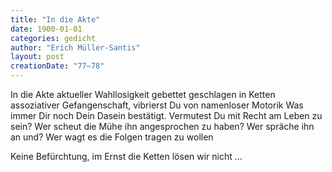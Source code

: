 ```yaml
---
title: "In die Akte"
date: 1900-01-01
categories: gedicht
author: "Erich Müller-Santis"
layout: post
creationDate: "77–78"
---
```

In die Akte
aktueller Wahllosigkeit
gebettet
geschlagen in
Ketten assoziativer Gefangenschaft,
vibrierst Du
von namenloser Motorik
Was immer Dir noch
Dein Dasein bestätigt.
Vermutest Du
mit Recht
am Leben zu sein?
Wer scheut die Mühe ihn
angesprochen zu haben?
Wer
spräche ihn an und?
Wer wagt es
die Folgen tragen zu wollen

Keine Befürchtung, im Ernst
die Ketten
lösen wir nicht …
